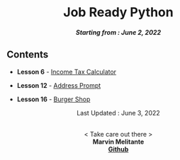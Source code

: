<h1 align="center"> 
Job Ready Python
</h1>
<h5 align="center">
Starting from : June 2, 2022
</h5>

## Contents

- <b>Lesson 6</b> - [Income Tax Calculator](https://github.com/mK-zero/Job-Ready-Python/tree/main/1_lesson-6_income-tax-calculator)

- <b>Lesson 12</b> - [Address Prompt](https://github.com/mK-zero/Job-Ready-Python/tree/main/2_lesson-12_address-prompt)

- <b>Lesson 16</b> - [Burger Shop](https://github.com/mK-zero/Job-Ready-Python/tree/main/3_lesson-16_burger-shop)

<p align="center">
Last Updated : June 3, 2022
</p>

<p align="center">

<br>
< Take care out there >
<br>
<b>Marvin Melitante<b>
<br>
<a href="https://github.com/mK-zero">Github</a>
</p>
